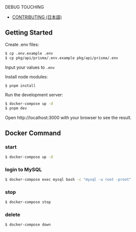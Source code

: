 DEBUG TOUCHING

- [CONTRIBUTING (日本語)](./CONTRIBUTING-ja.md)

## Getting Started

Create .env files:

```sh
$ cp .env.example .env
$ cp pkg/api/prisma/.env.example pkg/api/prisma/.env
```

Input your values to `.env`

Install node modules:

```sh
$ pnpm install
```

Run the development server:

```sh
$ docker-compose up -d
$ pnpm dev
```

Open http://localhost:3000 with your browser to see the result.

## Docker Command

### start

```sh
$ docker-compose up -d
```

### login to MySQL

```sh
$ docker-compose exec mysql bash -c "mysql -u root -proot"
```

### stop

```sh
$ docker-compose stop
```

### delete

```sh
$ docker-compose down
```
